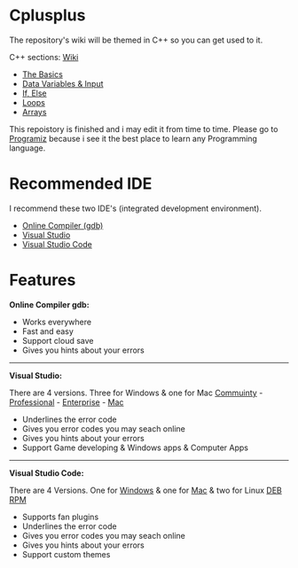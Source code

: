 # Cplusplus
The repository's wiki will be themed in C++ so you can get used to it.

C++ sections: [Wiki](https://github.com/ZHassanQ/Cplusplus/wiki)

- [The Basics](https://github.com/ZHassanQ/Cplusplus/wiki/%231-The-Basics)
- [Data Variables & Input](https://github.com/ZHassanQ/Cplusplus/wiki/%232-Data-Variables-&-Input)
- [If, Else](https://github.com/ZHassanQ/Cplusplus/wiki/%233-If,-Else)
- [Loops](https://github.com/ZHassanQ/Cplusplus/wiki/%234-Loops)
- [Arrays](https://github.com/ZHassanQ/Cplusplus/wiki/%235-Arrays#arrays)

This repoistory is finished and i may edit it from time to time. Please go to [Programiz](https://www.programiz.com/) because i see it the best place to learn any Programming language.

# Recommended IDE
I recommend these two IDE's (integrated development environment).

- [Online Compiler (gdb)](https://www.onlinegdb.com/)
- [Visual Studio](https://visualstudio.microsoft.com/)
- [Visual Studio Code](https://code.visualstudio.com)

# Features

**Online Compiler gdb:**

- Works everywhere
- Fast and easy
- Support cloud save
- Gives you hints about your errors

---

**Visual Studio:**

There are 4 versions. Three for Windows & one for Mac [Commuinty](https://visualstudio.microsoft.com/thank-you-downloading-visual-studio/?sku=Community&channel=Release&version=VS2022&source=VSLandingPage&cid=2030&passive=false) - [Professional](https://visualstudio.microsoft.com/thank-you-downloading-visual-studio/?sku=Professional&channel=Release&version=VS2022&source=VSLandingPage&cid=2030&passive=false) - [Enterprise](https://visualstudio.microsoft.com/thank-you-downloading-visual-studio/?sku=Enterprise&channel=Release&version=VS2022&source=VSLandingPage&cid=2030&passive=false) - [Mac](https://visualstudio.microsoft.com/thank-you-downloading-visual-studio-mac/?sku=communitymac&rel=17)

- Underlines the error code
- Gives you error codes you may seach online
- Gives you hints about your errors
- Support Game developing & Windows apps & Computer Apps

---

**Visual Studio Code:**

There are 4 Versions. One for [Windows](https://code.visualstudio.com/sha/download?build=stable&os=win32-x64-user) & one for [Mac](https://code.visualstudio.com/sha/download?build=stable&os=darwin-universal) & two for Linux [DEB](https://code.visualstudio.com/sha/download?build=stable&os=linux-deb-x64) [RPM](https://code.visualstudio.com/sha/download?build=stable&os=linux-rpm-x64)

- Supports fan plugins
- Underlines the error code
- Gives you error codes you may seach online
- Gives you hints about your errors
- Support custom themes


